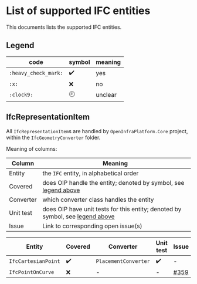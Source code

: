 # List of supported IFC entities

This documents lists the supported IFC entities.

## Legend

| code | symbol | meaning |
|-----|-----|-----|
| `:heavy_check_mark:` | :heavy_check_mark: | yes |
| `:x:` | :x: | no |
| `:clock9:` | :clock9: | unclear |

## IfcRepresentationItem

All `IfcRepresentationItem`s are handled by `OpenInfraPlatform.Core` project, within the `IfcGeometryConverter` folder.

Meaning of columns:

| Column | Meaning |
|--------|---------|
| Entity | the `IFC` entity, in alphabetical order |
| Covered | does OIP handle the entity; denoted by symbol, see [legend above](#legend) |
| Converter | which converter class handles the entity |
| Unit test | does OIP have unit tests for this entity; denoted by symbol, see [legend above](#legend) |
| Issue | Link to corresponding open issue(s) |

| Entity                | Covered              | Converter                  | Unit test             | Issue |
|-----------------------|----------------------|----------------------------|-----------------------|-------|
| `IfcCartesianPoint`   | :heavy_check_mark:   | `PlacementConverter`       | :heavy_check_mark:    | -     |
| `IfcPointOnCurve`     | :x:                  | -                          | -                     | [#359](https://www.github.com/tumcms/Open-Infra-Platform/issues/359) |
